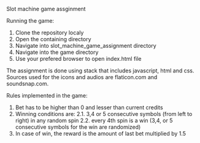 Slot machine game assginment

Running the game:

1. Clone the repository localy
2. Open the containing directory
3. Navigate into slot_machine_game_assignment directory
4. Navigate into the game directory
5. Use your prefered browser to open index.html file


The assignment is done using stack that includes javascript, html and css.
Sources used for the icons and audios are flaticon.com and soundsnap.com.

Rules implemented in the game:
1. Bet has to be higher than 0 and lesser than current credits
2. Winning conditions are:
	2.1. 3,4 or 5 consecutive symbols (from left to right) in any random spin 
	2.2. every 4th spin is a win (3,4, or 5 consecutive symbols for the win are randomized)
3. In case of win, the reward is the amount of last bet multiplied by 1.5
